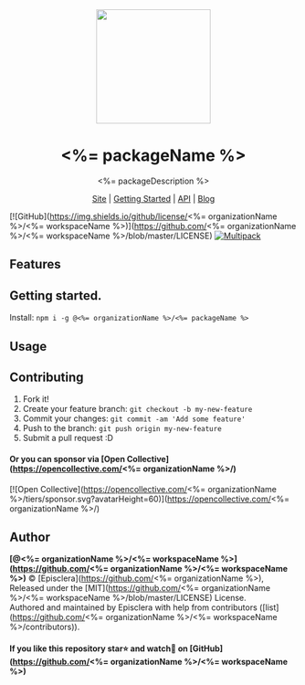 <div align="center">
  <a href="https://<%= organizationName %>.github.io/<%= workspaceName %>/">
  <img style="max-width:100%;" height="200"
    src="https://raw.githubusercontent.com/<%= organizationName %>/<%= workspaceName %>/master/logo.png">
  </a>
  <h1>
      <%= packageName %>
  </h1>
  <p> <%= packageDescription %> </p>
  <p>
    <a href="https://<%= organizationName %>.github.io/<%= workspaceName %>/">Site</a>
    | <a href="https://<%= organizationName %>.github.io/<%= workspaceName %>/docs/doc-introduction">Getting Started</a>
    | <a href="https://<%= organizationName %>.github.io/<%= workspaceName %>/docs/doc-api-introduction">API</a>
    | <a href="https://<%= organizationName %>.github.io/<%= workspaceName %>/blog/">Blog</a>
  </p>
</div>

[![GitHub](https://img.shields.io/github/license/<%= organizationName %>/<%= workspaceName %>)](https://github.com/<%= organizationName %>/<%= workspaceName %>/blob/master/LICENSE)
[![Multipack](https://img.shields.io/badge/Generated%20from-episclera%2Fmultipack-green)](https://github.com/episclera/multipack)

## Features

## Getting started.

Install: `npm i -g @<%= organizationName %>/<%= packageName %>`

## Usage

## Contributing

1. Fork it!
2. Create your feature branch: `git checkout -b my-new-feature`
3. Commit your changes: `git commit -am 'Add some feature'`
4. Push to the branch: `git push origin my-new-feature`
5. Submit a pull request :D

#### Or you can sponsor via [Open Collective](https://opencollective.com/<%= organizationName %>/)

[![Open Collective](https://opencollective.com/<%= organizationName %>/tiers/sponsor.svg?avatarHeight=60)](https://opencollective.com/<%= organizationName %>/)

## Author

**[@<%= organizationName %>/<%= workspaceName %>](https://github.com/<%= organizationName %>/<%= workspaceName %>)** © [Episclera](https://github.com/<%= organizationName %>), Released under the [MIT](https://github.com/<%= organizationName %>/<%= workspaceName %>/blob/master/LICENSE) License.<br>
Authored and maintained by Episclera with help from contributors ([list](https://github.com/<%= organizationName %>/<%= workspaceName %>/contributors)).

#### If you like this repository star⭐ and watch👀 on [GitHub](https://github.com/<%= organizationName %>/<%= workspaceName %>)
